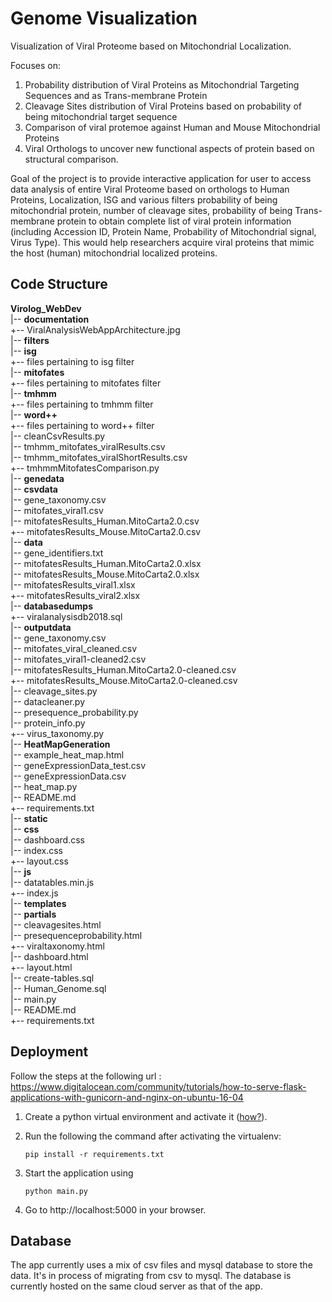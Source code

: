
# Genome Visualization


Visualization of Viral Proteome based on Mitochondrial Localization. 

Focuses on: 

1. Probability distribution of Viral Proteins as Mitochondrial Targeting Sequences and as Trans-membrane Protein 
2. Cleavage Sites distribution of Viral Proteins based on probability of being mitochondrial target sequence  
3. Comparison of viral protemoe against Human and Mouse Mitochondrial Proteins
4. Viral Orthologs to uncover new functional aspects of protein based on structural comparison.

Goal of the project is to provide interactive application for user to access data analysis of entire Viral Proteome based on orthologs to Human Proteins, Localization, ISG and various filters probability of being mitochondrial protein, number of cleavage sites, probability of being Trans-membrane protein to obtain complete list of viral protein information (including Accession ID, Protein Name, Probability of Mitochondrial signal, Virus Type). This would help researchers acquire viral proteins that mimic the host (human) mitochondrial localized proteins.

## Code Structure
**Virolog_WebDev**  
|-- **documentation**  
	+-- ViralAnalysisWebAppArchitecture.jpg  
|-- **filters**  
	|-- **isg**  
		+-- files pertaining to isg filter  
	|-- **mitofates**  
		+-- files pertaining to mitofates filter  
	|-- **tmhmm**  
		+-- files pertaining to tmhmm filter  
	|-- **word++**  
		+-- files pertaining to word++ filter  
	|-- cleanCsvResults.py  
	|-- tmhmm_mitofates_viralResults.csv  
	|-- tmhmm_mitofates_viralShortResults.csv  
	+-- tmhmmMitofatesComparison.py  
|-- **genedata**  
	|-- **csvdata**  
		|-- gene_taxonomy.csv  
		|-- mitofates_viral1.csv  
		|-- mitofatesResults_Human.MitoCarta2.0.csv  
		+-- mitofatesResults_Mouse.MitoCarta2.0.csv  
	|-- **data**  
		|-- gene_identifiers.txt  
		|-- mitofatesResults_Human.MitoCarta2.0.xlsx  
		|-- mitofatesResults_Mouse.MitoCarta2.0.xlsx  
		|-- mitofatesResults_viral1.xlsx  
		+-- mitofatesResults_viral2.xlsx  
	|-- **databasedumps**  
		+-- viralanalysisdb2018.sql  
	|-- **outputdata**  
		|-- gene_taxonomy.csv  
		|-- mitofates_viral_cleaned.csv  
		|-- mitofates_viral1-cleaned2.csv  
		|-- mitofatesResults_Human.MitoCarta2.0-cleaned.csv  
		+-- mitofatesResults_Mouse.MitoCarta2.0-cleaned.csv  
	|-- cleavage_sites.py  
	|-- datacleaner.py  
	|-- presequence_probability.py  
	|-- protein_info.py  
	+-- virus_taxonomy.py  
|-- **HeatMapGeneration**  
	|-- example_heat_map.html  
	|-- geneExpressionData_test.csv  
	|-- geneExpressionData.csv  
	|-- heat_map.py  
	|-- README.md  
	+-- requirements.txt  
|-- **static**  
	|-- **css**  
		|-- dashboard.css  
		|-- index.css  
		+-- layout.css  
	|-- **js**  
		|-- datatables.min.js  
		+-- index.js  
|-- **templates**  
	|-- **partials**  
		|-- cleavagesites.html  
		|-- presequenceprobability.html  
		+-- viraltaxonomy.html  
	|-- dashboard.html  
	+-- layout.html  
|-- create-tables.sql  
|-- Human_Genome.sql  
|-- main.py  
|-- README.md  
+-- requirements.txt  

## Deployment

Follow the steps at the following url : https://www.digitalocean.com/community/tutorials/how-to-serve-flask-applications-with-gunicorn-and-nginx-on-ubuntu-16-04

1. Create a python virtual environment and activate it ([how?](http://www.pythonforbeginners.com/basics/how-to-use-python-virtualenv 'Detailed info how to create a virtualenv')).
2. Run the following the command after activating the virtualenv:
	```
	pip install -r requirements.txt
    ```
3. Start the application using
    ```
    python main.py
    ```

4. Go to http://localhost:5000 in your browser.

## Database
The app currently uses a mix of csv files and mysql database to store the data. It's in process of migrating from csv to mysql. The database is currently hosted on the same cloud server as that of the app.

